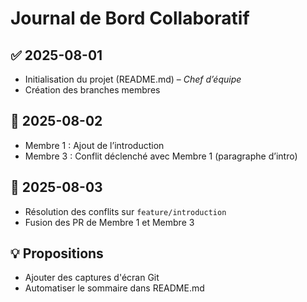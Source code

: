 # Journal de Bord Collaboratif

## ✅ 2025-08-01
- Initialisation du projet (README.md) – *Chef d’équipe*
- Création des branches membres

## 🔧 2025-08-02
- Membre 1 : Ajout de l’introduction
- Membre 3 : Conflit déclenché avec Membre 1 (paragraphe d’intro)

## 🔀 2025-08-03
- Résolution des conflits sur `feature/introduction`
- Fusion des PR de Membre 1 et Membre 3

## 💡 Propositions
- Ajouter des captures d'écran Git
- Automatiser le sommaire dans README.md
